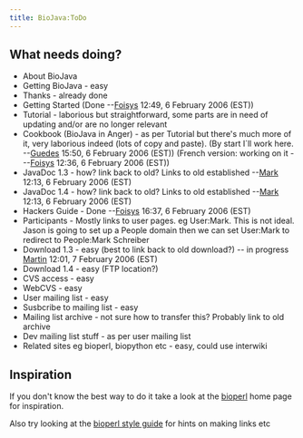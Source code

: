 ```yaml
---
title: BioJava:ToDo
---
```


What needs doing?
-----------------

-   About BioJava
-   Getting BioJava - easy
-   Thanks - already done
-   Getting Started (Done --[Foisys](User:Foisys "wikilink") 12:49, 6
    February 2006 (EST))
-   Tutorial - laborious but straightforward, some parts are in need of
    updating and/or are no longer relevant
-   Cookbook (BioJava in Anger) - as per Tutorial but there's much more
    of it, very laborious indeed (lots of copy and paste). (By start
    I´ll work here. --[Guedes](User:Guedes "wikilink") 15:50, 6 February
    2006 (EST)) (French version: working on
    it - --[Foisys](User:Foisys "wikilink") 12:36, 6 February 2006
    (EST))
-   JavaDoc 1.3 - how? link back to old? Links to old
    established --[Mark](User:Mark "wikilink") 12:13, 6 February 2006
    (EST)
-   JavaDoc 1.4 - how? link back to old? Links to old
    established --[Mark](User:Mark "wikilink") 12:13, 6 February 2006
    (EST)
-   Hackers Guide - Done --[Foisys](User:Foisys "wikilink") 16:37, 6
    February 2006 (EST)
-   Participants - Mostly links to user pages. eg User:Mark. This is not
    ideal. Jason is going to set up a People domain then we can set
    User:Mark to redirect to People:Mark Schreiber
-   Download 1.3 - easy (best to link back to old download?) -- in
    progress [Martin](User:Martin "wikilink") 12:01, 7 February 2006
    (EST)
-   Download 1.4 - easy (FTP location?)
-   CVS access - easy
-   WebCVS - easy
-   User mailing list - easy
-   Susbcribe to mailing list - easy
-   Mailing list archive - not sure how to transfer this? Probably link
    to old archive
-   Dev mailing list stuff - as per user mailing list
-   Related sites eg bioperl, biopython etc - easy, could use interwiki

Inspiration
-----------

If you don't know the best way to do it take a look at the
[bioperl](bp:Main_Page "wikilink") home page for inspiration.

Also try looking at the [bioperl style guide](bp:Style_guide "wikilink")
for hints on making links etc

